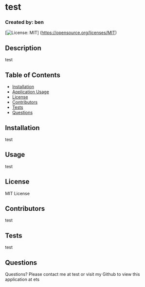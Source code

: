 # test
  ### Created by: ben

  [![License: MIT](https://img.shields.io/badge/License-MIT-yellow.svg)]
  (https://opensource.org/licenses/MIT)
  

  ## Description
  test

  ## Table of Contents
  - [Installation](#installation)
  - [Application Usage](#usage)
  - [License](#license)
  - [Contributors](#contributors)
  - [Tests](#tests)
  - [Questions](#questions)

  ## Installation
  test

  ## Usage
  test

  ## License
  MIT License

  ## Contributors
  test

  ## Tests
  test

  ## Questions
  Questions? Please contact me at test or visit my Github to view this application at ets
